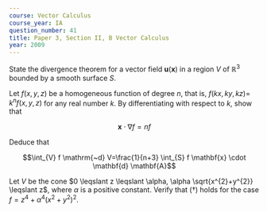 ```yaml
---
course: Vector Calculus
course_year: IA
question_number: 41
title: Paper 3, Section II, B Vector Calculus
year: 2009
---
```




State the divergence theorem for a vector field $\mathbf{u}(\mathbf{x})$ in a region $V$ of $\mathbb{R}^{3}$ bounded by a smooth surface $S$.

Let $f(x, y, z)$ be a homogeneous function of degree $n$, that is, $f(k x, k y, k z)=$ $k^{n} f(x, y, z)$ for any real number $k$. By differentiating with respect to $k$, show that

$$\mathbf{x} \cdot \nabla f=n f$$

Deduce that

$$\int_{V} f \mathrm{~d} V=\frac{1}{n+3} \int_{S} f \mathbf{x} \cdot \mathbf{d} \mathbf{A}$$

Let $V$ be the cone $0 \leqslant z \leqslant \alpha, \alpha \sqrt{x^{2}+y^{2}} \leqslant z$, where $\alpha$ is a positive constant. Verify that $(\dagger)$ holds for the case $f=z^{4}+\alpha^{4}\left(x^{2}+y^{2}\right)^{2}$.